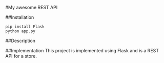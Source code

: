 #My awesome REST API

##Installation

```
pip install Flask
python app.py
```

##Description

##Implementation
This project is implemented using Flask and is a REST API for a store.
